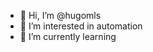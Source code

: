 - 👋 Hi, I’m @hugomls
- 👀 I’m interested in automation
- 🌱 I’m currently learning 
<!---
hugomls/hugomls is a ✨ special ✨ repository because its `README.md` (this file) appears on your GitHub profile.
You can click the Preview link to take a look at your changes.
--->
